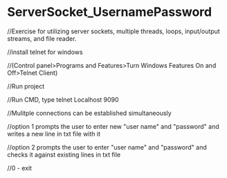 # ServerSocket_UsernamePassword

//Exercise for utilizing server sockets, multiple threads, loops, input/output streams, and file reader.



//install telnet for windows

//(Control panel>Programs and Features>Turn Windows Features On and Off>Telnet Client)

//Run project

//Run CMD, type telnet Localhost 9090

//Mulitple connections can be established simultaneously

//option 1 prompts the user to enter new "user name" and "password" and writes a new line in txt file with it

//option 2 prompts the user to enter "user name" and "password" and checks it against existing lines in txt file

//0 - exit
